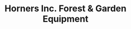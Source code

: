 ---
title: "Horners Inc. Forest & Garden Equipment"
url: /cottage-grove/horners-inc-forest-und-garden-equipment/
shop: Werkzeuge
---